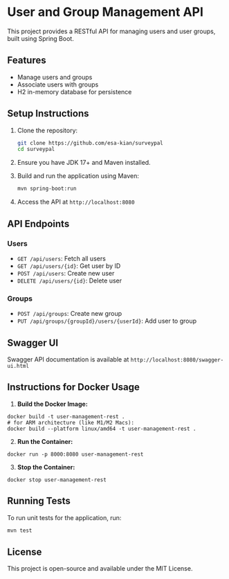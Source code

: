 # User and Group Management API

This project provides a RESTful API for managing users and user groups, built using Spring Boot.

## Features
- Manage users and groups
- Associate users with groups
- H2 in-memory database for persistence

## Setup Instructions

1. Clone the repository:
   ```bash
   git clone https://github.com/esa-kian/surveypal
   cd surveypal

2. Ensure you have JDK 17+ and Maven installed.

3. Build and run the application using Maven:
    ```bash
    mvn spring-boot:run
    ```

3. Access the API at `http://localhost:8080`

## API Endpoints

### Users

- `GET /api/users`: Fetch all users
- `GET /api/users/{id}`: Get user by ID
- `POST /api/users`: Create new user
- `DELETE /api/users/{id}`: Delete user

### Groups

- `POST /api/groups`: Create new group
- `PUT /api/groups/{groupId}/users/{userId}`: Add user to group

## Swagger UI

Swagger API documentation is available at `http://localhost:8080/swagger-ui.html`


## Instructions for Docker Usage
1. **Build the Docker Image:**
```
docker build -t user-management-rest .
# for ARM architecture (like M1/M2 Macs): 
docker build --platform linux/amd64 -t user-management-rest .
```

2. **Run the Container:**
```
docker run -p 8000:8080 user-management-rest
```
3. **Stop the Container:**
```
docker stop user-management-rest
```

## Running Tests
To run unit tests for the application, run:

```bash
mvn test
```

## License

This project is open-source and available under the MIT License.

